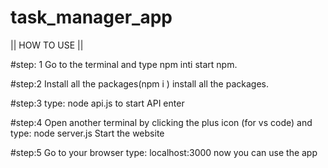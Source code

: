 # task_manager_app

|| HOW  TO  USE  ||

#step: 1
Go to the terminal and type npm inti start npm.

#step:2
Install all the packages(npm i ) install all the packages.

#step:3
type: node api.js to start API enter

#step:4 
Open another terminal by clicking the plus icon (for vs code) and type: node server.js Start the website

#step:5 
Go to your browser type: localhost:3000 now you can use the app
